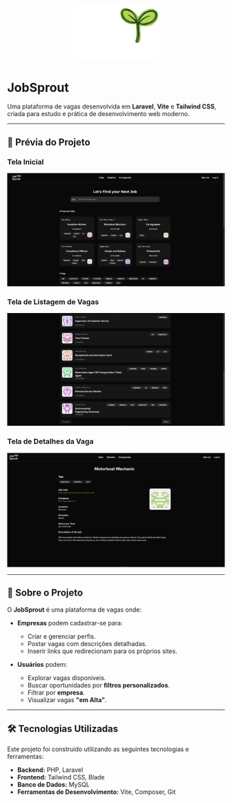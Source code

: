 <p align="center">
  <img src="./docs/logo.png" alt="Logo JobSprout" width="200"/>
</p>

# JobSprout

Uma plataforma de vagas desenvolvida em **Laravel**, **Vite** e **Tailwind CSS**, criada para estudo e prática de desenvolvimento web moderno.  

---

## 📸 Prévia do Projeto

### Tela Inicial
![Tela inicial](./docs/screenshot-home.png)  

### Tela de Listagem de Vagas
![Tela de listagem de vagas](./docs/screenshot-jobs.png)  

### Tela de Detalhes da Vaga
![Tela de detalhes da vaga](./docs/screenshot-job-detail.png)  

---

## 🚀 Sobre o Projeto

O **JobSprout** é uma plataforma de vagas onde:

- **Empresas** podem cadastrar-se para:
  - Criar e gerenciar perfis.
  - Postar vagas com descrições detalhadas.
  - Inserir links que redirecionam para os próprios sites.  

- **Usuários** podem:
  - Explorar vagas disponíveis.
  - Buscar oportunidades por **filtros personalizados**.
  - Filtrar por **empresa**.
  - Visualizar vagas **"em Alta"**.

---

## 🛠️ Tecnologias Utilizadas

Este projeto foi construído utilizando as seguintes tecnologias e ferramentas:

-   **Backend:** PHP, Laravel
-   **Frontend:** Tailwind CSS, Blade
-   **Banco de Dados:** MySQL
-   **Ferramentas de Desenvolvimento:** Vite, Composer, Git
